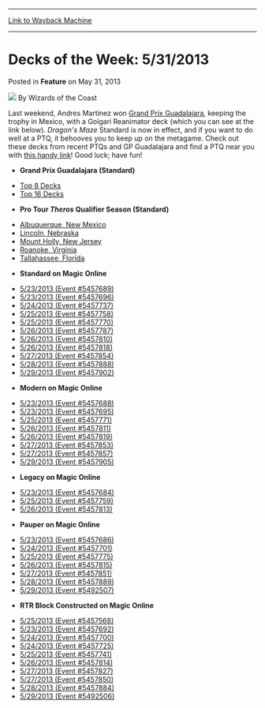 
---
[Link to Wayback Machine](https://web.archive.org/web/20220127101229/https://magic.wizards.com/en/articles/archive/feature/decks-week-5312013-2013-05-31)

[_metadata_:wayback_url]:- "https://magic.wizards.com/en/articles/archive/feature/decks-week-5312013-2013-05-31"
[_metadata_:wayback_raw_url]:- "https://web.archive.org/web/20220127101229id_/https://magic.wizards.com/en/articles/archive/feature/decks-week-5312013-2013-05-31"
[_metadata_:wayback_capture_timestamp]:- "2022-01-27 10:12:29+00:00"
[_metadata_:description]:- "Last weekend, Andres Martinez won Grand Prix Guadalajara, keeping the trophy in Mexico, with a Golgari Reanimator deck (which you can see at the link below). Dragon's Maze Standard is now in effect, and if you want to do well at a PTQ, it behooves you to keep up on the metagame. Check out these decks from recent PTQs and GP Guadalajara and find a PTQ near you with this handy"
[_metadata_:generator]:- "Drupal 7 (http://drupal.org)"
[_metadata_:publish_date]:- "2013-05-31"
---


Decks of the Week: 5/31/2013
============================



 Posted in **Feature**
 on May 31, 2013 






![](https://media.magic.wizards.com/styles/auth_small/public/images/person/wizards_author.jpg)
By Wizards of the Coast












Last weekend, Andres Martinez won [Grand Prix Guadalajara](/en/events/coverage/martinez-salvages-victory-guadalajara), keeping the trophy in Mexico, with a Golgari Reanimator deck (which you can see at the link below). *Dragon's Maze* Standard is now in effect, and if you want to do well at a PTQ, it behooves you to keep up on the metagame. Check out these decks from recent PTQs and GP Guadalajara and find a PTQ near you with [this handy link](http://www.wizards.com/Magic/TCG/Events.aspx?x=mtg/event/protour/qualifierlist#theros)! Good luck; have fun! 

* **Grand Prix Guadalajara (Standard)**
+ [Top 8 Decks](/en/events/coverage/martinez-salvages-victory-guadalajara)
+ [Top 16 Decks](/en/events/coverage/martinez-salvages-victory-guadalajara)
* **Pro Tour *Theros* Qualifier Season (Standard)**
+ [Albuquerque, New Mexico](/en/articles/archive/event-coverage/pro-tour-theros-qualifier-season-top-8-standard-decklists-2013-05-30)
+ [Lincoln, Nebraska](/en/articles/archive/event-coverage/pro-tour-theros-qualifier-season-top-8-standard-decklists-2013-05--3)
+ [Mount Holly, New Jersey](/en/articles/archive/event-coverage/pro-tour-theros-qualifier-season-top-8-standard-decklists-2013-05--4)
+ [Roanoke, Virginia](/en/articles/archive/event-coverage/pro-tour-theros-qualifier-season-top-8-standard-decklists-2013-05--5)
+ [Tallahassee, Florida](/en/articles/archive/event-coverage/pro-tour-theros-qualifier-season-top-8-standard-decklists-2013-05--6)
* **Standard on Magic Online**
+ [5/23/2013 (Event #5457689)](http://archive.wizards.com/Magic/Digital/MagicOnlineTourn.aspx?x=mtg/digital/magiconline/tourn/5457689)
+ [5/23/2013 (Event #5457696)](http://archive.wizards.com/Magic/Digital/MagicOnlineTourn.aspx?x=mtg/digital/magiconline/tourn/5457696)
+ [5/24/2013 (Event #5457737)](http://archive.wizards.com/Magic/Digital/MagicOnlineTourn.aspx?x=mtg/digital/magiconline/tourn/5457737)
+ [5/25/2013 (Event #5457758)](http://archive.wizards.com/Magic/Digital/MagicOnlineTourn.aspx?x=mtg/digital/magiconline/tourn/5457758)
+ [5/25/2013 (Event #5457770)](http://archive.wizards.com/Magic/Digital/MagicOnlineTourn.aspx?x=mtg/digital/magiconline/tourn/5457770)
+ [5/26/2013 (Event #5457787)](http://archive.wizards.com/Magic/Digital/MagicOnlineTourn.aspx?x=mtg/digital/magiconline/tourn/5457787)
+ [5/26/2013 (Event #5457810)](http://archive.wizards.com/Magic/Digital/MagicOnlineTourn.aspx?x=mtg/digital/magiconline/tourn/5457810)
+ [5/26/2013 (Event #5457818)](http://archive.wizards.com/Magic/Digital/MagicOnlineTourn.aspx?x=mtg/digital/magiconline/tourn/5457818)
+ [5/27/2013 (Event #5457854)](http://archive.wizards.com/Magic/Digital/MagicOnlineTourn.aspx?x=mtg/digital/magiconline/tourn/5457854)
+ [5/28/2013 (Event #5457888)](http://archive.wizards.com/Magic/Digital/MagicOnlineTourn.aspx?x=mtg/digital/magiconline/tourn/5457888)
+ [5/29/2013 (Event #5457902)](http://archive.wizards.com/Magic/Digital/MagicOnlineTourn.aspx?x=mtg/digital/magiconline/tourn/5457902)
* **Modern on Magic Online**
+ [5/23/2013 (Event #5457688)](http://archive.wizards.com/Magic/Digital/MagicOnlineTourn.aspx?x=mtg/digital/magiconline/tourn/5457688)
+ [5/23/2013 (Event #5457695)](http://archive.wizards.com/Magic/Digital/MagicOnlineTourn.aspx?x=mtg/digital/magiconline/tourn/5457695)
+ [5/25/2013 (Event #5457771)](http://archive.wizards.com/Magic/Digital/MagicOnlineTourn.aspx?x=mtg/digital/magiconline/tourn/5457771)
+ [5/26/2013 (Event #5457811)](http://archive.wizards.com/Magic/Digital/MagicOnlineTourn.aspx?x=mtg/digital/magiconline/tourn/5457811)
+ [5/26/2013 (Event #5457819)](http://archive.wizards.com/Magic/Digital/MagicOnlineTourn.aspx?x=mtg/digital/magiconline/tourn/5457819)
+ [5/27/2013 (Event #5457853)](http://archive.wizards.com/Magic/Digital/MagicOnlineTourn.aspx?x=mtg/digital/magiconline/tourn/5457853)
+ [5/27/2013 (Event #5457857)](http://archive.wizards.com/Magic/Digital/MagicOnlineTourn.aspx?x=mtg/digital/magiconline/tourn/5457857)
+ [5/29/2013 (Event #5457905)](http://archive.wizards.com/Magic/Digital/MagicOnlineTourn.aspx?x=mtg/digital/magiconline/tourn/5457905)
* **Legacy on Magic Online**
+ [5/23/2013 (Event #5457684)](http://archive.wizards.com/Magic/Digital/MagicOnlineTourn.aspx?x=mtg/digital/magiconline/tourn/5457684)
+ [5/25/2013 (Event #5457759)](http://archive.wizards.com/Magic/Digital/MagicOnlineTourn.aspx?x=mtg/digital/magiconline/tourn/5457759)
+ [5/26/2013 (Event #5457813)](http://archive.wizards.com/Magic/Digital/MagicOnlineTourn.aspx?x=mtg/digital/magiconline/tourn/5457813)
* **Pauper on Magic Online**
+ [5/23/2013 (Event #5457686)](http://archive.wizards.com/Magic/Digital/MagicOnlineTourn.aspx?x=mtg/digital/magiconline/tourn/5457686)
+ [5/24/2013 (Event #5457701)](http://archive.wizards.com/Magic/Digital/MagicOnlineTourn.aspx?x=mtg/digital/magiconline/tourn/5457701)
+ [5/25/2013 (Event #5457775)](http://archive.wizards.com/Magic/Digital/MagicOnlineTourn.aspx?x=mtg/digital/magiconline/tourn/5457775)
+ [5/26/2013 (Event #5457815)](http://archive.wizards.com/Magic/Digital/MagicOnlineTourn.aspx?x=mtg/digital/magiconline/tourn/5457815)
+ [5/27/2013 (Event #5457851)](http://archive.wizards.com/Magic/Digital/MagicOnlineTourn.aspx?x=mtg/digital/magiconline/tourn/5457851)
+ [5/28/2013 (Event #5457889)](http://archive.wizards.com/Magic/Digital/MagicOnlineTourn.aspx?x=mtg/digital/magiconline/tourn/5457889)
+ [5/29/2013 (Event #5492507)](http://archive.wizards.com/Magic/Digital/MagicOnlineTourn.aspx?x=mtg/digital/magiconline/tourn/5492507)
* **RTR Block Constructed on Magic Online**
+ [5/25/2013 (Event #5457568)](http://archive.wizards.com/Magic/Digital/MagicOnlineTourn.aspx?x=mtg/digital/magiconline/tourn/5457568)
+ [5/23/2013 (Event #5457692)](http://archive.wizards.com/Magic/Digital/MagicOnlineTourn.aspx?x=mtg/digital/magiconline/tourn/5457692)
+ [5/24/2013 (Event #5457700)](http://archive.wizards.com/Magic/Digital/MagicOnlineTourn.aspx?x=mtg/digital/magiconline/tourn/5457700)
+ [5/24/2013 (Event #5457725)](http://archive.wizards.com/Magic/Digital/MagicOnlineTourn.aspx?x=mtg/digital/magiconline/tourn/5457725)
+ [5/25/2013 (Event #5457741)](http://archive.wizards.com/Magic/Digital/MagicOnlineTourn.aspx?x=mtg/digital/magiconline/tourn/5457741)
+ [5/26/2013 (Event #5457814)](http://archive.wizards.com/Magic/Digital/MagicOnlineTourn.aspx?x=mtg/digital/magiconline/tourn/5457814)
+ [5/27/2013 (Event #5457827)](http://archive.wizards.com/Magic/Digital/MagicOnlineTourn.aspx?x=mtg/digital/magiconline/tourn/5457827)
+ [5/27/2013 (Event #5457850)](http://archive.wizards.com/Magic/Digital/MagicOnlineTourn.aspx?x=mtg/digital/magiconline/tourn/5457850)
+ [5/28/2013 (Event #5457884)](http://archive.wizards.com/Magic/Digital/MagicOnlineTourn.aspx?x=mtg/digital/magiconline/tourn/5457884)
+ [5/29/2013 (Event #5492506)](http://archive.wizards.com/Magic/Digital/MagicOnlineTourn.aspx?x=mtg/digital/magiconline/tourn/5492506)






